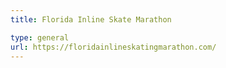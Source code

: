 ```yaml
---
title: Florida Inline Skate Marathon

type: general
url: https://floridainlineskatingmarathon.com/
---
```

